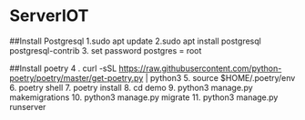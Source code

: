 # ServerIOT
##Install Postgresql
1.sudo apt update
2.sudo apt install postgresql postgresql-contrib
3. set password postgres = root

##Install poetry
4 . curl -sSL https://raw.githubusercontent.com/python-poetry/poetry/master/get-poetry.py | python3
5. source $HOME/.poetry/env
6. poetry shell
7. poetry install 
8. cd demo
9. python3 manage.py makemigrations
10. python3 manage.py migrate
11. python3 manage.py runserver
